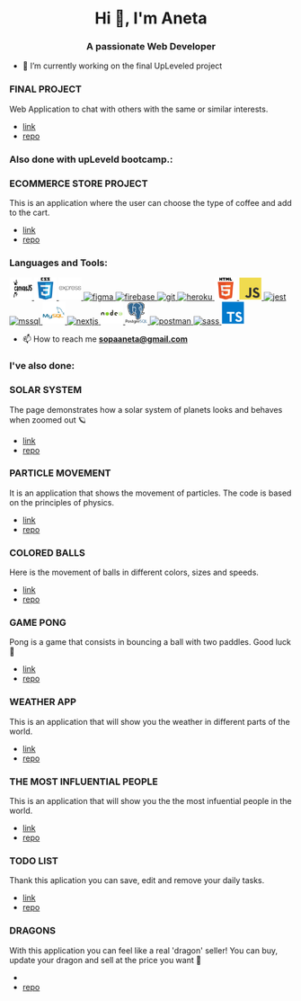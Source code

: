 <h1 align="center">Hi 👋, I'm Aneta</h1>
<h3 align="center">A passionate Web Developer</h3>
  
- 🔭 I’m currently working on the final UpLeveled project

### FINAL PROJECT
Web Application to chat with others with the same or similar interests.
* [link](https://final-project-peach-pi.vercel.app/)
* [repo](https://github.com/anetasopa/final-project)

<h3 align="left">Also done with upLeveld bootcamp.:</h3>

### ECOMMERCE STORE PROJECT 
This is an application where the user can choose the type of coffee and add to the cart.
* [link](https://next-ecommerce-store-chi.vercel.app/)
* [repo](https://github.com/anetasopa/next-ecommerce-store)

<h3 align="left">Languages and Tools:</h3>

<p align="left"> 
  <a href="https://canvasjs.com" target="_blank" rel="noreferrer"> <img src="https://raw.githubusercontent.com/Hardik0307/Hardik0307/master/assets/canvasjs-charts.svg" alt="canvasjs" width="40" height="40"/> </a> 
  <a href="https://www.w3schools.com/css/" target="_blank" rel="noreferrer"> <img src="https://raw.githubusercontent.com/devicons/devicon/master/icons/css3/css3-original-wordmark.svg" alt="css3" width="40" height="40"/> </a>
  <a href="https://expressjs.com" target="_blank" rel="noreferrer"> <img src="https://raw.githubusercontent.com/devicons/devicon/master/icons/express/express-original-wordmark.svg" alt="express" width="40" height="40"/> </a> 
  <a href="https://www.figma.com/" target="_blank" rel="noreferrer"> <img src="https://www.vectorlogo.zone/logos/figma/figma-icon.svg" alt="figma" width="40" height="40"/> </a> 
  <a href="https://firebase.google.com/" target="_blank" rel="noreferrer"> <img src="https://www.vectorlogo.zone/logos/firebase/firebase-icon.svg" alt="firebase" width="40" height="40"/> </a> 
  <a href="https://git-scm.com/" target="_blank" rel="noreferrer"> <img src="https://www.vectorlogo.zone/logos/git-scm/git-scm-icon.svg" alt="git" width="40" height="40"/> </a> <a href="https://heroku.com" target="_blank" rel="noreferrer"> <img src="https://www.vectorlogo.zone/logos/heroku/heroku-icon.svg" alt="heroku" width="40" height="40"/> </a> 
  <a href="https://www.w3.org/html/" target="_blank" rel="noreferrer"> <img src="https://raw.githubusercontent.com/devicons/devicon/master/icons/html5/html5-original-wordmark.svg" alt="html5" width="40" height="40"/> </a> <a href="https://developer.mozilla.org/en-US/docs/Web/JavaScript" target="_blank" rel="noreferrer"> <img src="https://raw.githubusercontent.com/devicons/devicon/master/icons/javascript/javascript-original.svg" alt="javascript" width="40" height="40"/> </a> 
  <a href="https://jestjs.io" target="_blank" rel="noreferrer"> <img src="https://www.vectorlogo.zone/logos/jestjsio/jestjsio-icon.svg" alt="jest" width="40" height="40"/> </a> <a href="https://www.microsoft.com/en-us/sql-server" target="_blank" rel="noreferrer"> <img src="https://www.svgrepo.com/show/303229/microsoft-sql-server-logo.svg" alt="mssql" width="40" height="40"/> </a> <a href="https://www.mysql.com/" target="_blank" rel="noreferrer"> <img src="https://raw.githubusercontent.com/devicons/devicon/master/icons/mysql/mysql-original-wordmark.svg" alt="mysql" width="40" height="40"/> </a> <a href="https://nextjs.org/" target="_blank" rel="noreferrer"> <img src="https://cdn.worldvectorlogo.com/logos/nextjs-2.svg" alt="nextjs" width="40" height="40"/> </a> 
  <a href="https://nodejs.org" target="_blank" rel="noreferrer"> <img src="https://raw.githubusercontent.com/devicons/devicon/master/icons/nodejs/nodejs-original-wordmark.svg" alt="nodejs" width="40" height="40"/> </a> <a href="https://www.postgresql.org" target="_blank" rel="noreferrer"> <img src="https://raw.githubusercontent.com/devicons/devicon/master/icons/postgresql/postgresql-original-wordmark.svg" alt="postgresql" width="40" height="40"/> </a>     <a href="https://postman.com" target="_blank" rel="noreferrer"> <img src="https://www.vectorlogo.zone/logos/getpostman/getpostman-icon.svg" alt="postman" width="40" height="40"/> </a> 
  <a href="https://www.slingacademy.com/article/how-to-use-sass-in-next-js/" target="_blank" rel="noreferrer"> <img src="https://github.com/anetasopa/anetasopa/assets/58802893/95ccd2a8-bd5c-457c-b6e8-72bd7e393783" alt="sass" width="40" height="40"/> </a> 
  <a href="https://www.typescriptlang.org/" target="_blank" rel="noreferrer"> <img src="https://raw.githubusercontent.com/devicons/devicon/master/icons/typescript/typescript-original.svg" alt="typescript" width="40" height="40"/> </a> 

- 📫 How to reach me **sopaaneta@gmail.com**

<h3 align="left">I've also done:</h3>

### SOLAR SYSTEM
The page demonstrates how a solar system of planets looks and behaves when zoomed out 🪐
* [link](https://solar-system-butterfly-123.netlify.app/)
* [repo](https://github.com/butterfly-123/solar-system)

### PARTICLE MOVEMENT
It is an application that shows the movement of particles. The code is based on the principles of physics.
* [link](https://particle-movement-batterfly-123.netlify.app/)
* [repo](https://github.com/butterfly-123/particle-movement)

### COLORED BALLS
Here is the movement of balls in different colors, sizes and speeds.
* [link](https://colored-balls-batterfly-123.netlify.app/)
* [repo](https://github.com/butterfly-123/colored-balls)

### GAME PONG
Pong is a game that consists in bouncing a ball with two paddles. Good luck 💪
* [link](https://game-pong-batterfly-123.netlify.app/)
* [repo](https://github.com/butterfly-123/game-pong)

### WEATHER APP
This is an application that will show you the weather in different parts of the world.
* [link](https://weather-app-butterfly-123.netlify.app/) 
* [repo](https://github.com/butterfly-123/weather-app)

### THE MOST INFLUENTIAL PEOPLE
This is an application that will show you the the most infuential people in the world.
* [link](https://the-influential-people-batterfly-123.netlify.app) 
* [repo](https://github.com/butterfly-123/the-most-influential-people)

### TODO LIST
Thank this aplication you can save, edit and remove your daily tasks.
* [link](https://to-do-butterfly-123.netlify.app)
* [repo](https://github.com/butterfly-123/to-do-list)

### DRAGONS
With this application you can feel like a real 'dragon' seller! You can buy, update your dragon and sell at the price you want 🌱 

* 
* [repo](https://github.com/butterfly-123/dragons)

<!--
**butterfly-123/butterfly-123** is a ✨ _special_ ✨ repository because its `README.md` (this file) appears on your GitHub profile.

Here are some ideas to get you started:

- 🔭 I’m currently working on ...
- 🌱 I’m currently learning ...
- 👯 I’m looking to collaborate on ...
- 🤔 I’m looking for help with ...
- 💬 Ask me about ...
- 📫 How to reach me: 
- 😄 Pronouns: ...
- ⚡ Fun fact: ...
-->
